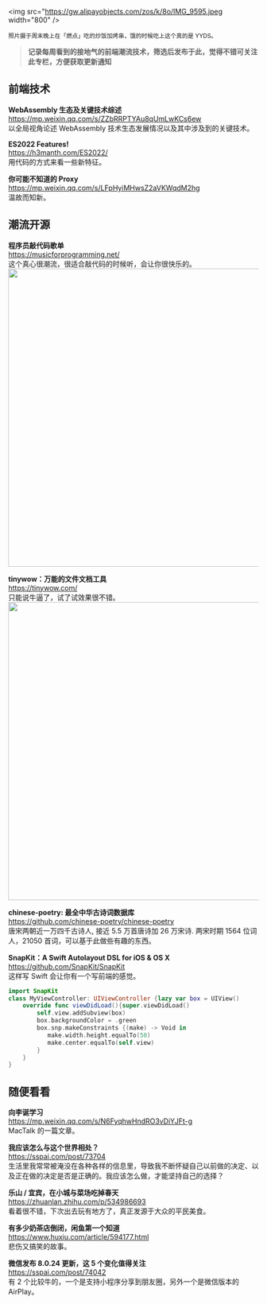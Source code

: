 <img src="https://gw.alipayobjects.com/zos/k/8o/IMG_9595.jpeg width="800" />

<small> 照片摄于周末晚上在「燃点」吃的炒饭加烤串，饿的时候吃上这个真的是 YYDS。</small>

> **记录每周看到的接地气的前端潮流技术，筛选后发布于此，觉得不错可关注此专栏，方便获取更新通知**

## 前端技术

**WebAssembly 生态及关键技术综述**  
<https://mp.weixin.qq.com/s/ZZbRRPTYAu8qUmLwKCs6ew>  
以全局视角论述 WebAssembly 技术生态发展情况以及其中涉及到的关键技术。

**ES2022 Features!**  
<https://h3manth.com/ES2022/>  
用代码的方式来看一些新特征。

**你可能不知道的 Proxy**  
<https://mp.weixin.qq.com/s/LFpHyiMHwsZ2aVKWqdM2hg>  
温故而知新。

## 潮流开源

**程序员敲代码歌单**  
<https://musicforprogramming.net/>  
这个真心很潮流，很适合敲代码的时候听，会让你很快乐的。  
<img src="https://cdn.fliggy.com/upic/9mG8yP.jpg" width="600" />

**tinywow：万能的文件文档工具**  
<https://tinywow.com/>  
只能说牛逼了，试了试效果很不错。  
<img src="https://cdn.fliggy.com/upic/8Knvv6.jpg" width="600" />

**chinese-poetry: 最全中华古诗词数据库**  
<https://github.com/chinese-poetry/chinese-poetry>  
唐宋两朝近一万四千古诗人, 接近 5.5 万首唐诗加 26 万宋诗. 两宋时期 1564 位词人，21050 首词，可以基于此做些有趣的东西。

**SnapKit：A Swift Autolayout DSL for iOS & OS X**  
<https://github.com/SnapKit/SnapKit>  
这样写 Swift 会让你有一个写前端的感觉。  

```swift
import SnapKit
class MyViewController: UIViewController {lazy var box = UIView()
    override func viewDidLoad(){super.viewDidLoad()
        self.view.addSubview(box)
        box.backgroundColor = .green
        box.snp.makeConstraints {(make) -> Void in
           make.width.height.equalTo(50)
           make.center.equalTo(self.view)
        }
    }
}
```

## 随便看看

**向李诞学习**  
<https://mp.weixin.qq.com/s/N6FyqhwHndRO3vDiYJFt-g>  
 MacTalk 的一篇文章。

**我应该怎么与这个世界相处？**  
<https://sspai.com/post/73704>  
生活里我常常被淹没在各种各样的信息里，导致我不断怀疑自己以前做的决定、以及正在做的决定是否是正确的。我应该怎么做，才能坚持自己的选择？

**乐山 / 宜宾，在小城与菜场吃掉春天**  
<https://zhuanlan.zhihu.com/p/534986693>  
看着很不错，下次出去玩有地方了，真正发源于大众的平民美食。

**有多少奶茶店倒闭，闲鱼第一个知道**  
<https://www.huxiu.com/article/594177.html>  
悲伤又搞笑的故事。

**微信发布 8.0.24 更新，这 5 个变化值得关注**  
<https://sspai.com/post/74042>  
有 2 个比较牛的，一个是支持小程序分享到朋友圈，另外一个是微信版本的 AirPlay。
